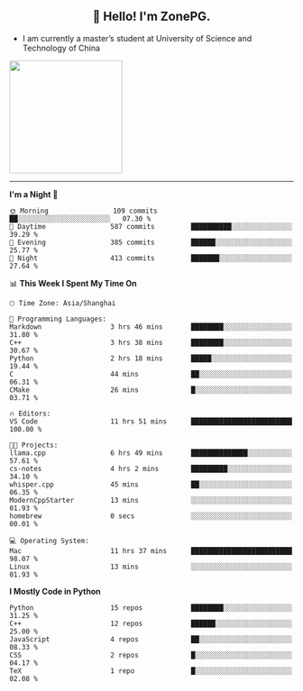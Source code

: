 <h2 align="center">👋 Hello! I'm ZonePG.</h2>

- I am currently a master’s student at University of Science and Technology of China

<img height=200 align="center" src="https://github-readme-stats.vercel.app/api?username=zonepg" />

-------

<!--START_SECTION:waka-->
**I'm a Night 🦉** 

```text
🌞 Morning                109 commits         ██░░░░░░░░░░░░░░░░░░░░░░░   07.30 % 
🌆 Daytime                587 commits         ██████████░░░░░░░░░░░░░░░   39.29 % 
🌃 Evening                385 commits         ██████░░░░░░░░░░░░░░░░░░░   25.77 % 
🌙 Night                  413 commits         ███████░░░░░░░░░░░░░░░░░░   27.64 % 
```


📊 **This Week I Spent My Time On** 

```text
🕑︎ Time Zone: Asia/Shanghai

💬 Programming Languages: 
Markdown                 3 hrs 46 mins       ████████░░░░░░░░░░░░░░░░░   31.80 % 
C++                      3 hrs 38 mins       ████████░░░░░░░░░░░░░░░░░   30.67 % 
Python                   2 hrs 18 mins       █████░░░░░░░░░░░░░░░░░░░░   19.44 % 
C                        44 mins             ██░░░░░░░░░░░░░░░░░░░░░░░   06.31 % 
CMake                    26 mins             █░░░░░░░░░░░░░░░░░░░░░░░░   03.71 % 

🔥 Editors: 
VS Code                  11 hrs 51 mins      █████████████████████████   100.00 % 

🐱‍💻 Projects: 
llama.cpp                6 hrs 49 mins       ██████████████░░░░░░░░░░░   57.61 % 
cs-notes                 4 hrs 2 mins        █████████░░░░░░░░░░░░░░░░   34.10 % 
whisper.cpp              45 mins             ██░░░░░░░░░░░░░░░░░░░░░░░   06.35 % 
ModernCppStarter         13 mins             ░░░░░░░░░░░░░░░░░░░░░░░░░   01.93 % 
homebrew                 0 secs              ░░░░░░░░░░░░░░░░░░░░░░░░░   00.01 % 

💻 Operating System: 
Mac                      11 hrs 37 mins      █████████████████████████   98.07 % 
Linux                    13 mins             ░░░░░░░░░░░░░░░░░░░░░░░░░   01.93 % 
```

**I Mostly Code in Python** 

```text
Python                   15 repos            ████████░░░░░░░░░░░░░░░░░   31.25 % 
C++                      12 repos            ██████░░░░░░░░░░░░░░░░░░░   25.00 % 
JavaScript               4 repos             ██░░░░░░░░░░░░░░░░░░░░░░░   08.33 % 
CSS                      2 repos             █░░░░░░░░░░░░░░░░░░░░░░░░   04.17 % 
TeX                      1 repo              █░░░░░░░░░░░░░░░░░░░░░░░░   02.08 % 
```




<!--END_SECTION:waka-->
